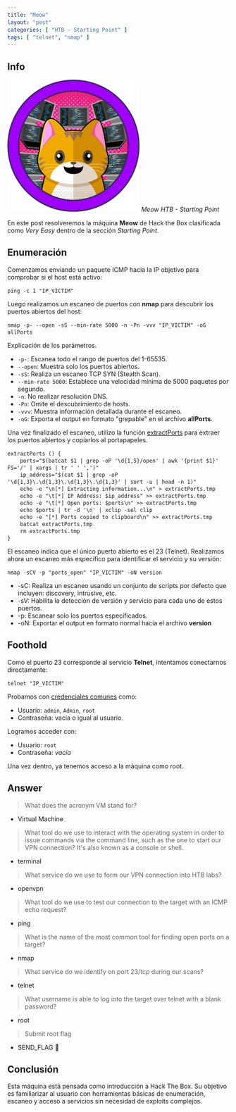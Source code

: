 ```yaml
---
title: "Meow"
layout: "post"
categories: [ "HTB - Starting Point" ]
tags: [ "telnet", "nmap" ]
---
```


## Info

![Meow](/assets/posts/2025-08-19-meow-starting-point-htb/01_meow.png)
*Meow HTB - Starting Point*

En este post resolveremos la máquina **Meow** de Hack the Box clasificada como *Very Easy* dentro de la sección *Starting Point*.

## Enumeración

Comenzamos enviando un paquete ICMP hacia la IP objetivo para comprobar si el host está activo:

```shell
ping -c 1 "IP_VICTIM"
```
Luego realizamos un escaneo de puertos con **nmap** para descubrir los puertos abiertos del host:

```shell
nmap -p- --open -sS --min-rate 5000 -n -Pn -vvv "IP_VICTIM" -oG allPorts
```
Explicación de los parámetros.

- `-p-`: Escanea todo el rango de puertos del 1-65535.
- `--open`: Muestra solo los puertos abiertos.
- `-sS`: Realiza un escaneo TCP SYN (Stealth Scan).
- `--min-rate 5000`: Establece una velocidad mínima de 5000 paquetes por segundo.
- `-n`: No realizar resolución DNS.
- `-Pn`: Omite el descubrimiento de hosts.
- `-vvv`: Muestra información detallada durante el escaneo.
- `-oG`: Exporta el output en formato "grepable" en el archivo **allPorts**.

Una vez finalizado el escaneo, utilizo la función [extractPorts](https://pastebin.com/xNaZxRGA) para extraer los puertos abiertos y copiarlos al portapapeles.

```shell
extractPorts () {
	ports="$(batcat $1 | grep -oP '\d{1,5}/open' | awk '{print $1}' FS='/' | xargs | tr ' ' ',')" 
	ip_address="$(cat $1 | grep -oP '\d{1,3}\.\d{1,3}\.\d{1,3}\.\d{1,3}' | sort -u | head -n 1)" 
	echo -e "\n[*] Extracting information...\n" > extractPorts.tmp
	echo -e "\t[*] IP Address: $ip_address" >> extractPorts.tmp
	echo -e "\t[*] Open ports: $ports\n" >> extractPorts.tmp
	echo $ports | tr -d '\n' | xclip -sel clip
	echo -e "[*] Ports copied to clipboard\n" >> extractPorts.tmp
	batcat extractPorts.tmp
	rm extractPorts.tmp
}
```
El escaneo indica que el único puerto abierto es el 23 (Telnet). Realizamos ahora un escaneo más específico para identificar el servicio y su versión:

```shell
nmap -sCV -p "ports_open" "IP_VICTIM" -oN version
```
- -sC: Realiza un escaneo usando un conjunto de scripts por defecto que incluyen: discovery, intrusive, etc.
- -sV: Habilita la detección de versión y servicio para cada uno de estos puertos. 
- -p: Escanear solo los puertos específicados.
- -oN: Exportar el output en formato normal hacia el archivo **version**

## Foothold 

Como el puerto 23 corresponde al servicio **Telnet**, intentamos conectarnos directamente:

```shell
telnet "IP_VICTIM"
```
Probamos con [credenciales comunes](https://hackviser.com/tactics/pentesting/services/telnet#common-credentials) como:
- Usuario: `admin`, `Admin`, `root`
- Contraseña: vacía o igual al usuario.

Logramos acceder con:
- Usuario: `root`
- Contraseña: *vacía*

Una vez dentro, ya tenemos acceso a la máquina como root.

## Answer

> What does the acronym VM stand for?
- Virtual Machine

> What tool do we use to interact with the operating system in order to issue commands via the command line, such as the one to start our VPN connection? It's also known as a console or shell.
- terminal

> What service do we use to form our VPN connection into HTB labs?
- openvpn

> What tool do we use to test our connection to the target with an ICMP echo request?
- ping

> What is the name of the most common tool for finding open ports on a target?
- nmap

> What service do we identify on port 23/tcp during our scans?
- telnet

> What username is able to log into the target over telnet with a blank password?
- root

> Submit root flag
- SEND_FLAG :triangular_flag_on_post:

## Conclusión
Esta máquina está pensada como introducción a Hack The Box. Su objetivo es familiarizar al usuario con herramientas básicas de enumeración, escaneo y acceso a servicios sin necesidad de exploits complejos.
